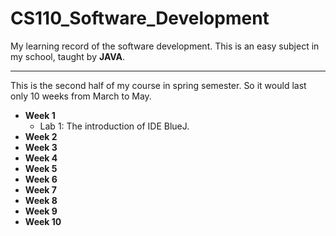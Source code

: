 # CS110_Software_Development
My learning record of the software development. This is an easy subject in my school, taught by **JAVA**.
*****

This is the second half of my course in spring semester. So it would last only 10 weeks from March to May.

<!-- <br/>***March***</br> -->
- **Week 1**
  - Lab 1: The introduction of IDE BlueJ.
- **Week 2**
- **Week 3**
- **Week 4**
- **Week 5**
- **Week 6**
- **Week 7**
- **Week 8**
- **Week 9**
- **Week 10**